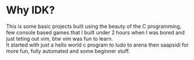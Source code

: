 # Why IDK?

This is some basic projects built using the beauty of the C programming, few console based games that I built under 2 hours when I was bored and just teting out vim, btw vim was fun to learn.  
It started with just a hello world c program to ludo to arena then saapsidi for more fun, fully automated and some beginner stuff.
